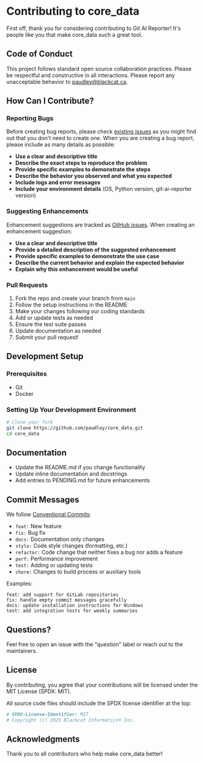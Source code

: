 # Contributing to core_data

First off, thank you for considering contributing to Git AI Reporter! It's people like you that make core_data such a great tool.

## Code of Conduct

This project follows standard open source collaboration practices. Please be respectful and constructive in all interactions. Please report any unacceptable behavior to [paudley@blackcat.ca](mailto:paudley@blackcat.ca).

## How Can I Contribute?

### Reporting Bugs

Before creating bug reports, please check [existing issues](https://github.com/paudley/core_data/issues) as you might find out that you don't need to create one. When you are creating a bug report, please include as many details as possible:

* **Use a clear and descriptive title**
* **Describe the exact steps to reproduce the problem**
* **Provide specific examples to demonstrate the steps**
* **Describe the behavior you observed and what you expected**
* **Include logs and error messages**
* **Include your environment details** (OS, Python version, git-ai-reporter version)

### Suggesting Enhancements

Enhancement suggestions are tracked as [GitHub issues](https://github.com/paudley/core_data/issues). When creating an enhancement suggestion:

* **Use a clear and descriptive title**
* **Provide a detailed description of the suggested enhancement**
* **Provide specific examples to demonstrate the use case**
* **Describe the current behavior and explain the expected behavior**
* **Explain why this enhancement would be useful**

### Pull Requests

1. Fork the repo and create your branch from `main`
2. Follow the setup instructions in the README
3. Make your changes following our coding standards
4. Add or update tests as needed
5. Ensure the test suite passes
6. Update documentation as needed
7. Submit your pull request!

## Development Setup

### Prerequisites

- Git
- Docker

### Setting Up Your Development Environment

```bash
# Clone your fork
git clone https://github.com/paudley/core_data.git
cd core_data
```

## Documentation

- Update the README.md if you change functionality
- Update inline documentation and docstrings
- Add entries to PENDING.md for future enhancements

## Commit Messages

We follow [Conventional Commits](https://www.conventionalcommits.org/):

- `feat:` New feature
- `fix:` Bug fix
- `docs:` Documentation only changes
- `style:` Code style changes (formatting, etc.)
- `refactor:` Code change that neither fixes a bug nor adds a feature
- `perf:` Performance improvement
- `test:` Adding or updating tests
- `chore:` Changes to build process or auxiliary tools

Examples:
```
feat: add support for GitLab repositories
fix: handle empty commit messages gracefully
docs: update installation instructions for Windows
test: add integration tests for weekly summaries
```

## Questions?

Feel free to open an issue with the "question" label or reach out to the maintainers.

## License

By contributing, you agree that your contributions will be licensed under the MIT License (SPDX: MIT).

All source code files should include the SPDX license identifier at the top:
```python
# SPDX-License-Identifier: MIT
# Copyright (c) 2025 Blackcat Informatics® Inc.
```

## Acknowledgments

Thank you to all contributors who help make core_data better!
